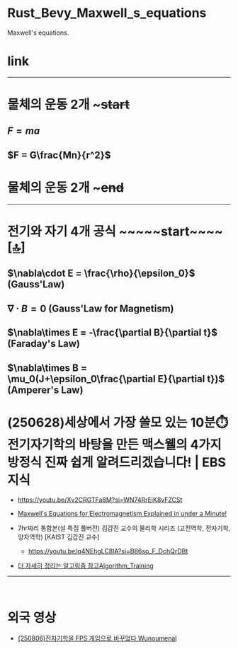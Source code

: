 # Rust_Bevy_Maxwell_s_equations
Maxwell's equations.

# link


<hr />

# 물체의 운동 2개 ~~~~~start~~~~

## $F = ma$ 

## $F = G\frac{Mn}{r^2}$ 

# 물체의 운동 2개 ~~~~~end~~~~

<hr>

# 전기와 자기 4개 공식 ~~~~~start~~~~[[🔝]](#link)

## $\nabla\cdot E = \frac{\rho}{\epsilon_0}$  (Gauss'Law)

## $\nabla\cdot B = 0$ (Gauss'Law for Magnetism)

## $\nabla\times E = -\frac{\partial B}{\partial t}$ (Faraday's Law)

## $\nabla\times B = \mu_0(J+\epsilon_0\frac{\partial E}{\partial t})$ (Amperer's Law)

# (250628)세상에서 가장 쓸모 있는 10분⏱️ 전기자기학의 바탕을 만든 맥스웰의 4가지 방정식 진짜 쉽게 알려드리겠습니다! | EBS 지식
- https://youtu.be/Xv2CRGTFa8M?si=WN74RrEiK8vFZCSt

- [Maxwell's Equations for Electromagnetism Explained in under a Minute!](https://youtube.com/shorts/LYytSXnSCOI?si=enan5I--Ih-H9Vr6)

- 7hr짜리 통합본(설 특집 풀버전) 김갑진 교수의 물리학 시리즈 (고전역학, 전자기학, 양자역학) [KAIST 김갑진 교수]
  - https://youtu.be/q4NEhgLC8lA?si=B86so_F_DchQrDBt

- [더 자세히 정리는 알고림즘 참고Algorithm_Training](https://github.com/YoungHaKim7/Algorithm_Training)

<hr />

<br>

# 외국 영상

- [(250806)전자기학을 FPS 게임으로 바꾸었다 Wunoumenal](https://youtu.be/7i_dwP2n90M?si=kHiZ-P_kYzyHGjB8)
